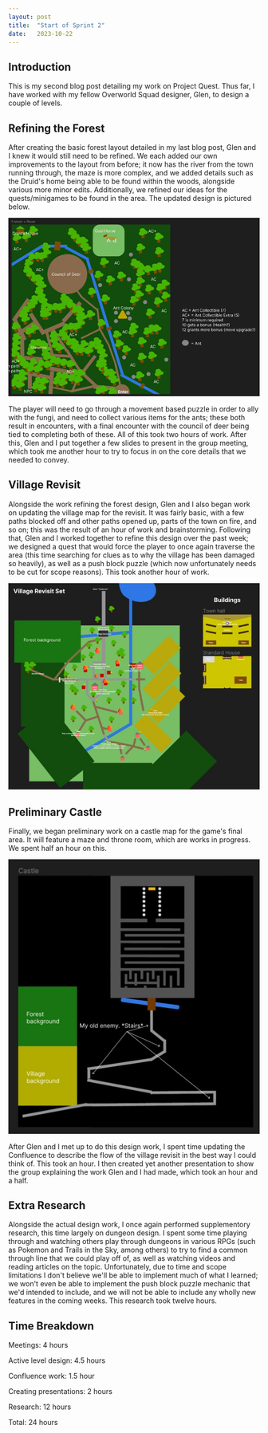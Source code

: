 ```yaml
---
layout: post
title:  "Start of Sprint 2"
date:   2023-10-22 
---
```

## Introduction

This is my second blog post detailing my work on Project Quest. Thus far, I have worked with my fellow Overworld Squad designer, Glen, to design a couple of levels.

## Refining the Forest
After creating the basic forest layout detailed in my last blog post, Glen and I knew it would still need to be refined. We each added our own improvements to the layout from before; it now has the river from the town running through, the maze is more complex, and we added details such as the Druid's home being able to be found within the woods, alongside various more minor edits. Additionally, we refined our ideas for the quests/minigames to be found in the area. The updated design is pictured below.

![Forest](/questblog/images/Forest2.jpg)

The player will need to go through a movement based puzzle in order to ally with the fungi, and need to collect various items for the ants; these both result in encounters, with a final encounter with the council of deer being tied to completing both of these. All of this took two hours of work. After this, Glen and I put together a few slides to present in the group meeting, which took me another hour to try to focus in on the core details that we needed to convey. 

## Village Revisit

Alongside the work refining the forest design, Glen and I also began work on updating the village map for the revisit. It was fairly basic, with a few paths blocked off and other paths opened up, parts of the town on fire, and so on; this was the result of an hour of work and brainstorming. Following that, Glen and I worked together to refine this design over the past week; we designed a quest that would force the player to once again traverse the area (this time searching for clues as to why the village has been damaged so heavily), as well as a push block puzzle (which now unfortunately needs to be cut for scope reasons). This took another hour of work. 

![Town](/questblog/images/Revisit.jpg)

## Preliminary Castle

Finally, we began preliminary work on a castle map for the game's final area. It will feature a maze and throne room, which are works in progress. We spent half an hour on this.

![Castle](/questblog/images/Castle.jpg)

After Glen and I met up to do this design work, I spent time updating the Confluence to describe the flow of the village revisit in the best way I could think of. This took an hour. I then created yet another presentation to show the group explaining the work Glen and I had made, which took an hour and a half. 


## Extra Research
Alongside the actual design work, I once again performed supplementory research, this time largely on dungeon design. I spent some time playing through and watching others play through dungeons in various RPGs (such as Pokemon and Trails in the Sky, among others) to try to find a common through line that we could play off of, as well as watching videos and reading articles on the topic. Unfortunately, due to time and scope limitations I don't believe we'll be able to implement much of what I learned; we won't even be able to implement the push block puzzle mechanic that we'd intended to include, and we will not be able to include any wholly new features in the coming weeks. This research took twelve hours.

## Time Breakdown
Meetings: 4 hours

Active level design: 4.5 hours

Confluence work: 1.5 hour

Creating presentations: 2 hours

Research: 12 hours

Total: 24 hours
